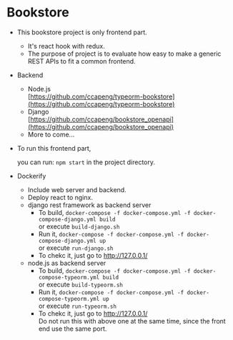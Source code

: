 # Bookstore

- This bookstore project is only frontend part. 
	- It's react hook with redux.
	- The purpose of project is to evaluate how easy to make a generic REST APIs to fit a common frontend.
	
- Backend
    - Node.js  
	    [https://github.com/ccapeng/typeorm-bookstore](https://github.com/ccapeng/typeorm-bookstore)  
	- Django  
		[https://github.com/ccapeng/bookstore_openapi](https://github.com/ccapeng/bookstore_openapi)
	- More to come...  

- To run this frontend part,

	you can run:
	`npm start`
	in the project directory.  

- Dockerify
	- Include web server and backend.
	- Deploy react to nginx.
	- django rest framework as backend server
		- To build, `docker-compose -f docker-compose.yml -f docker-compose-django.yml build`  
		    or execute `build-django.sh`
		- Run it, `docker-compose -f docker-compose.yml -f docker-compose-django.yml up`  
			or execute `run-django.sh`
		- To chekc it, just go to http://127.0.0.1/
	- node.js as backend server
		- To build, `docker-compose -f docker-compose.yml -f docker-compose-typeorm.yml build`  
	        or execute `build-typeorm.sh`
		- Run it, `docker-compose -f docker-compose.yml -f docker-compose-typeorm.yml up`  
			or execute `run-typeorm.sh`
		- To chekc it, just go to http://127.0.0.1/  
		    Do not run this with above one at the same time, 
		    since the front end use the same port.
